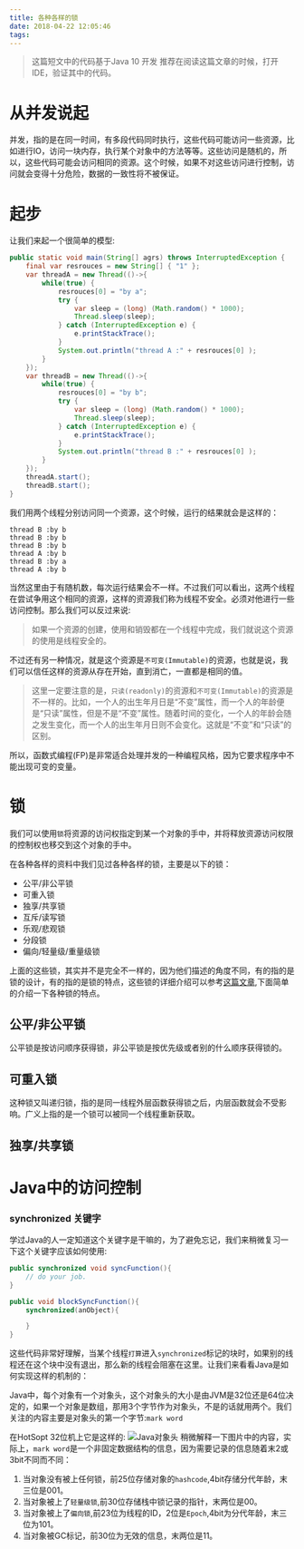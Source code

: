 ```yaml
---
title: 各种各样的锁
date: 2018-04-22 12:05:46
tags:
---
```


> 这篇短文中的代码基于Java 10 开发 推荐在阅读这篇文章的时候，打开IDE，验证其中的代码。

# 从并发说起

并发，指的是在同一时间，有多段代码同时执行，这些代码可能访问一些资源，比如进行IO，访问一块内存，执行某个对象中的方法等等。这些访问是随机的，所以，这些代码可能会访问相同的资源。这个时候，如果不对这些访问进行控制，访问就会变得十分危险，数据的一致性将不被保证。

# 起步

让我们来起一个很简单的模型:
```java
public static void main(String[] agrs) throws InterruptedException {
    final var resrouces = new String[] { "1" };
    var threadA = new Thread(()->{
        while(true) {
            resrouces[0] = "by a";
            try {
                var sleep = (long) (Math.random() * 1000);
                Thread.sleep(sleep);
            } catch (InterruptedException e) {
                e.printStackTrace();
            }
            System.out.println("thread A :" + resrouces[0] );
        }
    });
    var threadB = new Thread(()->{
        while(true) {
            resrouces[0] = "by b";
            try {
                var sleep = (long) (Math.random() * 1000);
                Thread.sleep(sleep);
            } catch (InterruptedException e) {
                e.printStackTrace();
            }
            System.out.println("thread B :" + resrouces[0] );
        }
    });
    threadA.start();
    threadB.start();
}
```
我们用两个线程分别访问同一个资源，这个时候，运行的结果就会是这样的：
```
thread B :by b
thread B :by b
thread B :by b
thread A :by b
thread B :by a
thread A :by b
```
当然这里由于有随机数，每次运行结果会不一样。不过我们可以看出，这两个线程在尝试争用这个相同的资源，这样的资源我们称为线程不安全。必须对他进行一些访问控制。那么我们可以反过来说:
> 如果一个资源的创建，使用和销毁都在一个线程中完成，我们就说这个资源的使用是线程安全的。

不过还有另一种情况，就是这个资源是`不可变(Immutable)`的资源，也就是说，我们可以信任这样的资源从存在开始，直到消亡，一直都是相同的值。
> 这里一定要注意的是，`只读(readonly)`的资源和`不可变(Immutable)`的资源是不一样的。比如，一个人的出生年月日是“不变”属性，而一个人的年龄便是“只读”属性，但是不是“不变”属性。随着时间的变化，一个人的年龄会随之发生变化，而一个人的出生年月日则不会变化。这就是“不变”和“只读”的区别。

所以，函数式编程(FP)是非常适合处理并发的一种编程风格，因为它要求程序中不能出现可变的变量。

# 锁
我们可以使用`锁`将资源的访问权指定到某一个对象的手中，并将释放资源访问权限的控制权也移交到这个对象的手中。

在各种各样的资料中我们见过各种各样的锁，主要是以下的锁：
* 公平/非公平锁
* 可重入锁
* 独享/共享锁
* 互斥/读写锁
* 乐观/悲观锁
* 分段锁
* 偏向/轻量级/重量级锁

上面的这些锁，其实并不是完全不一样的，因为他们描述的角度不同，有的指的是锁的设计，有的指的是锁的特点，这些锁的详细介绍可以参考[这篇文章](https://blog.csdn.net/qq_35181209/article/details/77652278),下面简单的介绍一下各种锁的特点。

## 公平/非公平锁

公平锁是按访问顺序获得锁，非公平锁是按优先级或者别的什么顺序获得锁的。

## 可重入锁

这种锁又叫递归锁，指的是同一线程外层函数获得锁之后，内层函数就会不受影响。广义上指的是一个锁可以被同一个线程重新获取。

## 独享/共享锁



# Java中的访问控制
### synchronized 关键字
学过Java的人一定知道这个关键字是干嘛的，为了避免忘记，我们来稍微复习一下这个关键字应该如何使用:
```java
public synchronized void syncFunction(){
    // do your job.
}

public void blockSyncFunction(){
    synchronized(anObject){

    }
}
```
这些代码非常好理解，当某个线程`打算`进入`synchronized`标记的块时，如果别的线程还在这个块中没有退出，那么新的线程会阻塞在这里。让我们来看看Java是如何实现这样的机制的：

Java中，每个对象有一个对象头，这个对象头的大小是由JVM是32位还是64位决定的，如果一个对象是数组，那用3个字节作为对象头，不是的话就用两个。我们关注的内容主要是对象头的第一个字节:`mark word`

在HotSopt 32位机上它是这样的:
![Java对象头](https://img-blog.csdn.net/20151217151455512?watermark/2/text/aHR0cDovL2Jsb2cuY3Nkbi5uZXQv/font/5a6L5L2T/fontsize/400/fill/I0JBQkFCMA==/dissolve/70/gravity/Center)
稍微解释一下图片中的内容，实际上，`mark word`是一个非固定数据结构的信息，因为需要记录的信息随着末2或3bit不同而不同：
1. 当对象没有被上任何锁，前25位存储对象的`hashcode`,4bit存储分代年龄，末三位是001。
2. 当对象被上了`轻量级锁`,前30位存储栈中锁记录的指针，末两位是00。
3. 当对象被上了`偏向锁`,前23位为线程的ID，2位是`Epoch`,4bit为分代年龄，末三位为101。
4. 当对象被GC标记，前30位为无效的信息，末两位是11。

